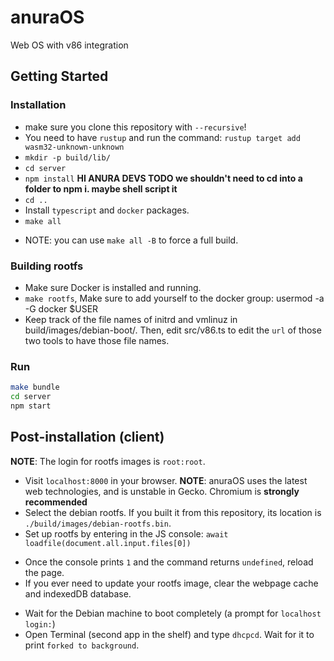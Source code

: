 # anuraOS
Web OS with v86 integration

## Getting Started

### Installation
- make sure you clone this repository with `--recursive`!
- You need to have `rustup` and run the command: `rustup target add wasm32-unknown-unknown`
- `mkdir -p build/lib/`
- `cd server`
- `npm install` **HI ANURA DEVS TODO we shouldn't need to cd into a folder to npm i. maybe shell script it**
- `cd ..`
- Install `typescript` and `docker` packages.
- `make all`
 * NOTE: you can use `make all -B` to force a full build.

### Building rootfs
- Make sure Docker is installed and running.
- `make rootfs`, Make sure to add yourself to the docker group: usermod -a -G docker $USER
- Keep track of the file names of initrd and vmlinuz in build/images/debian-boot/. Then, edit src/v86.ts to edit the `url` of those two tools to have those file names.

### Run
```sh
make bundle
cd server
npm start
```

## Post-installation (client)
**NOTE**: The login for rootfs images is `root:root`.

- Visit `localhost:8000` in your browser. **NOTE**: anuraOS uses the latest web technologies, and is unstable in Gecko. Chromium is **strongly recommended**
- Select the debian rootfs. If you built it from this repository, its location is `./build/images/debian-rootfs.bin`.
- Set up rootfs by entering in the JS console: `await loadfile(document.all.input.files[0])`
 * Once the console prints `1` and the command returns `undefined`, reload the page.
 * If you ever need to update your rootfs image, clear the webpage cache and indexedDB database.
- Wait for the Debian machine to boot completely (a prompt for `localhost login:`)
- Open Terminal (second app in the shelf) and type `dhcpcd`. Wait for it to print `forked to background`.
